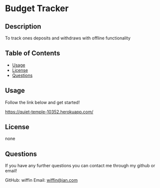 # Budget Tracker

## Description

To track ones deposits and withdraws with offline functionality

## Table of Contents

* [Usage](#usage)
* [License](#license)
* [Questions](#questions)

## Usage

Follow the link below and get started!

https://quiet-temple-10352.herokuapp.com/

## License

none

## Questions

If you have any further questions you can contact me through my github or email!

GitHub:  wiffin
Email:   wiffin@ian.com